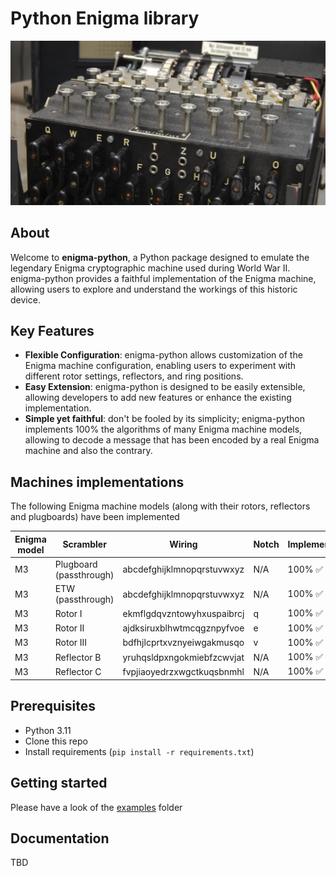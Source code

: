 # Python Enigma library

![](img/enigma.jpg)

## About

Welcome to **enigma-python**, a Python package designed to emulate the legendary Enigma cryptographic machine used during World War II. enigma-python provides a faithful implementation of the Enigma machine, allowing users to explore and understand the workings of this historic device.

## Key Features

- **Flexible Configuration**: enigma-python allows customization of the Enigma machine configuration, enabling users to experiment with different rotor settings, reflectors, and ring positions.
- **Easy Extension**: enigma-python is designed to be easily extensible, allowing developers to add new features or enhance the existing implementation.
- **Simple yet faithful**: don't be fooled by its simplicity; enigma-python implements 100% the algorithms of many Enigma machine models, allowing to decode a message that has been encoded by a real Enigma machine and also the contrary.

## Machines implementations

The following Enigma machine models (along with their rotors, reflectors and plugboards) have been implemented

| Enigma model 	| Scrambler 	             | Wiring                    	        | Notch 	| Implemented 	    |
|--------------	|-------	                 |----------------------------	        |-------	|-------------      |
| M3           	| Plugboard (passthrough)    | abcdefghijklmnopqrstuvwxyz 	        | N/A     	| 100% ✅           	|
| M3           	| ETW       (passthrough)    | abcdefghijklmnopqrstuvwxyz 	        | N/A     	| 100% ✅           	|
| M3           	| Rotor I                    | ekmflgdqvzntowyhxuspaibrcj 	        | q     	| 100% ✅           	|
| M3           	| Rotor II                   | ajdksiruxblhwtmcqgznpyfvoe 	        | e     	| 100% ✅           	|
| M3           	| Rotor III                  | bdfhjlcprtxvznyeiwgakmusqo 	        | v     	| 100% ✅           	|
| M3           	| Reflector B                | yruhqsldpxngokmiebfzcwvjat 	        | N/A     	| 100% ✅           	|
| M3           	| Reflector C                | fvpjiaoyedrzxwgctkuqsbnmhl 	        | N/A     	| 100% ✅           	|

## Prerequisites

- Python 3.11
- Clone this repo
- Install requirements (`pip install -r requirements.txt`)

## Getting started

Please have a look of the [examples](./examples) folder

## Documentation

TBD